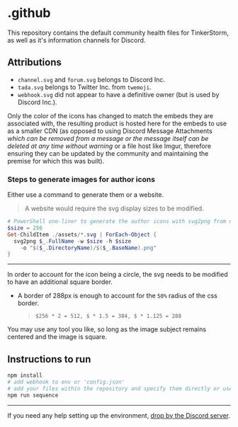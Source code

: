 # .github

This repository contains the default community health files for TinkerStorm, as well as it's information channels for Discord.

## Attributions

- `channel.svg` and `forum.svg` belongs to Discord Inc.
- `tada.svg` belongs to Twitter Inc. from `twemoji`.
- `webhook.svg` did not appear to have a definitive owner (but is used by Discord Inc.).

Only the color of the icons has changed to match the embeds they are associated with, the resulting product is hosted here for the embeds to use as a smaller CDN (as opposed to using Discord Message Attachments *which can be removed from a message or the message itself can be deleted at any time without warning* or a file host like Imgur, therefore ensuring they can be updated by the community and maintaining the premise for which this was built).

### Steps to generate images for author icons

Either use a command to generate them or a website.
> A website would require the svg display sizes to be modified.

```powershell
# PowerShell one-liner to generate the author icons with svg2png from npm
$size = 256
Get-ChildItem ./assets/*.svg | ForEach-Object { 
  svg2png $_.FullName -w $size -h $size
    -o "$($_.DirectoryName)/$($_.BaseName).png"
}
```

---

In order to account for the icon being a circle, the svg needs to be modified to have an additional square border.
- A border of 288px is enough to account for the `50%` radius of the css border.
  > `$256 * 2 = 512, $ * 1.5 = 384, $ * 1.125 = 288`

You may use any tool you like, so long as the image subject remains centered and the image is square.
  

## Instructions to run

```sh
npm install
# add webhook to env or 'config.json'
# add your files within the repository and specify them directly or use globs
npm run sequence
```

---

If you need any help setting up the environment, [drop by the Discord server](https://discord.gg/Bb3JQQG).